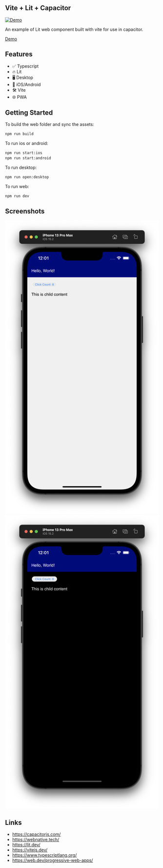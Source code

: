 ## Vite + Lit + Capacitor

[![Demo](https://github.com/rodydavis/vite-lit-capacitor/actions/workflows/ci.yml/badge.svg)](https://github.com/rodydavis/vite-lit-capacitor/actions/workflows/ci.yml)

An example of Lit web component built with vite for use in capacitor.

[Demo](https://rodydavis.github.io/vite-lit-capacitor/)

## Features

- ✅ Typescript
- 🔥 Lit
- 🖥 Desktop
- 📱 iOS/Android
- 🛠 Vite
- 🌐 PWA

## Getting Started

To build the web folder and sync the assets:

```bash
npm run build
```

To run ios or android:

```bash
npm run start:ios
npm run start:android
```

To run desktop:
```bash
npm run open:desktop
```

To run web:

```bash
npm run dev
```

## Screenshots

![](/screenshots/light.png)
![](/screenshots/dark.png)

## Links

- https://capacitorjs.com/
- https://webnative.tech/
- https://lit.dev/
- https://vitejs.dev/
- https://www.typescriptlang.org/
- https://web.dev/progressive-web-apps/
